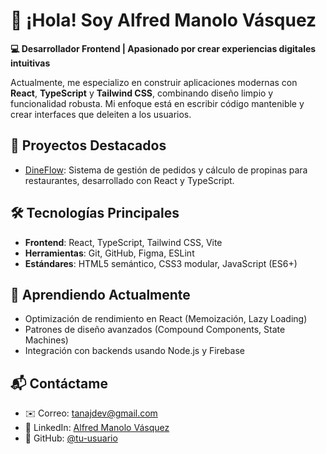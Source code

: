 # 👋 ¡Hola! Soy Alfred Manolo Vásquez

**💻 Desarrollador Frontend | Apasionado por crear experiencias digitales intuitivas**

Actualmente, me especializo en construir aplicaciones modernas con **React**, **TypeScript** y **Tailwind CSS**, combinando diseño limpio y funcionalidad robusta. Mi enfoque está en escribir código mantenible y crear interfaces que deleiten a los usuarios.

## 🚀 Proyectos Destacados
- [DineFlow](https://github.com/tu-usuario/DineFlow): Sistema de gestión de pedidos y cálculo de propinas para restaurantes, desarrollado con React y TypeScript.

## 🛠 Tecnologías Principales
- **Frontend**: React, TypeScript, Tailwind CSS, Vite
- **Herramientas**: Git, GitHub, Figma, ESLint
- **Estándares**: HTML5 semántico, CSS3 modular, JavaScript (ES6+)

## 🌱 Aprendiendo Actualmente
- Optimización de rendimiento en React (Memoización, Lazy Loading)
- Patrones de diseño avanzados (Compound Components, State Machines)
- Integración con backends usando Node.js y Firebase

## 📬 Contáctame
- ✉️ Correo: [tanajdev@gmail.com](mailto:tanajdev@gmail.com)
- 💼 LinkedIn: [Alfred Manolo Vásquez](https://linkedin.com/in/alfredmanolovasquez)
- 🐙 GitHub: [@tu-usuario](https://github.com/tu-usuario)